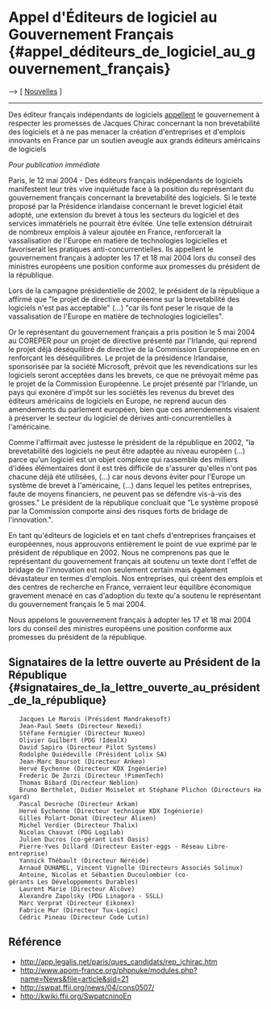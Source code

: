 # Appel d\'Éditeurs de logiciel au Gouvernement Français {#appel_déditeurs_de_logiciel_au_gouvernement_français}

\--\> \[ [ Nouvelles](SwpatcninoFr "wikilink") \]

------------------------------------------------------------------------

Des éditeur français indépendants de logiciels [
appellent](LtrPdgsChirac0405Fr "wikilink") le gouvernement à respecter
les promesses de Jacques Chirac concernant la non brevetabilité des
logiciels et à ne pas menacer la création d\'entreprises et d\'emplois
innovants en France par un soutien aveugle aux grands éditeurs
américains de logiciels

*Pour publication immédiate*

Paris, le 12 mai 2004 - Des éditeurs français indépendants de logiciels
manifestent leur très vive inquiétude face à la position du représentant
du gouvernement français concernant la brevetabilité des logiciels. Si
le texte proposé par la Présidence irlandaise concernant le brevet
logiciel était adopté, une extension du brevet à tous les secteurs du
logiciel et des services immatériels ne pourrait être évitée. Une telle
extension détruirait de nombreux emplois à valeur ajoutée en France,
renforcerait la vassalisation de l\'Europe en matière de technologies
logicielles et favoriserait les pratiques anti-concurrentielles. Ils
appellent le gouvernement français à adopter les 17 et 18 mai 2004 lors
du conseil des ministres européens une position conforme aux promesses
du président de la république.

Lors de la campagne présidentielle de 2002, le président de la
république a affirmé que \"le projet de directive européenne sur la
brevetabilité des logiciels n\'est pas acceptable\" (\...) \"car ils
font peser le risque de la vassalisation de l\'Europe en matière de
technologies logicielles\".

Or le représentant du gouvernement français a pris position le 5 mai
2004 au COREPER pour un projet de directive présenté par l\'Irlande, qui
reprend le projet déjà déséquilibré de directive de la Commission
Européenne en en renforçant les déséquilibres. Le projet de la
présidence Irlandaise, sponsorisée par la société Microsoft, prévoit que
les revendications sur les logiciels seront acceptées dans les brevets,
ce que ne prévoyait même pas le projet de la Commission Européenne. Le
projet présenté par l\'Irlande, un pays qui exonère d\'impôt sur les
sociétés les revenus du brevet des éditeurs américains de logiciels en
Europe, ne reprend aucun des amendements du parlement européen, bien que
ces amendements visaient à préserver le secteur du logiciel de dérives
anti-concurrentielles à l\'américaine.

Comme l\'affirmait avec justesse le président de la république en 2002,
\"la brevetabilité des logiciels ne peut être adaptée au niveau européen
(\...) parce qu\'un logiciel est un objet complexe qui rassemble des
milliers d\'idées élémentaires dont il est très difficile de s\'assurer
qu\'elles n\'ont pas chacune déjà été utilisées, (\...) car nous devons
éviter pour l\'Europe un système de brevet à l\'américaine, (\...) dans
lequel les petites entreprises, faute de moyens financiers, ne peuvent
pas se défendre vis-à-vis des grosses.\" Le président de la république
concluait que \"Le système proposé par la Commission comporte ainsi des
risques forts de bridage de l\'innovation.\".

En tant qu\'éditeurs de logiciels et en tant chefs d\'entreprises
françaises et européennes, nous approuvons entièrement le point de vue
exprimé par le président de république en 2002. Nous ne comprenons pas
que le représentant du gouvernement français ait soutenu un texte dont
l\'effet de bridage de l\'innovation est non seulement certain mais
également dévastateur en termes d\'emplois. Nos entreprises, qui créent
des emplois et des centres de recherche en France, verraient leur
équilibre économique gravement menacé en cas d\'adoption du texte qu\'a
soutenu le représentant du gouvernement français le 5 mai 2004.

Nous appelons le gouvernement français à adopter les 17 et 18 mai 2004
lors du conseil des ministres européens une position conforme aux
promesses du président de la république.

## Signataires de la lettre ouverte au Président de la République {#signataires_de_la_lettre_ouverte_au_président_de_la_république}

`   Jacques Le Marois (Président Mandrakesoft)`\
`   Jean-Paul Smets (Directeur Nexedi)`\
`   Stéfane Fermigier (Directeur Nuxeo)`\
`   Olivier Guilbert (PDG !IdealX)`\
`   David Sapiro (Directeur Pilot Systems)`\
`   Rodolphe Quiédeville (Président Lolix SA)`\
`   Jean-Marc Boursot (Directeur Ankeo)`\
`   Hervé Eychenne (Directeur KDX Ingénierie)`\
`   Frederic De Zorzi (Directeur !PimenTech)`\
`   Thomas Bibard (Directeur Neblion)`\
`   Bruno Berthelet, Didier Moiselet et Stéphane Plichon (Directeurs Hasgard)`\
`   Pascal Desroche (Directeur Arkam)`\
`   Hervé Eychenne (Directeur technique KDX Ingénierie)`\
`   Gilles Polart-Donat (Directeur Alixen)`\
`   Michel Verdier (Directeur Thalix)`\
`   Nicolas Chauvat (PDG Logilab)`\
`   Julien Ducros (co-gérant Lost Oasis)`\
`   Pierre-Yves Dillard (Directeur Easter-eggs - Réseau Libre-entreprise)`\
`   Yannick Thébault (Directeur Néréide)`\
`   Arnaud DUHAMEL, Vincent Vignolle (Directeurs Associés Solinux)`\
`   Antoine, Nicolas et Sébastien Ducoulombier (co-gérants Les Développements Durables)`\
`   Laurent Marie (Directeur Alcôve)`\
`   Alexandre Zapolsky (PDG Linagora - SSLL)`\
`   Marc Verprat (Directeur Eikonex)`\
`   Fabrice Mur (Directeur Tux-Logic)`\
`   Cédric Pineau (Directeur Code Lutin)`

## Référence

-   <http://app.legalis.net/paris/ques_candidats/rep_jchirac.htm>
-   <http://www.apom-france.org/phpnuke/modules.php?name=News&file=article&sid=21>
-   <http://swpat.ffii.org/news/04/cons0507/>
-   <http://kwiki.ffii.org/SwpatcninoEn>
